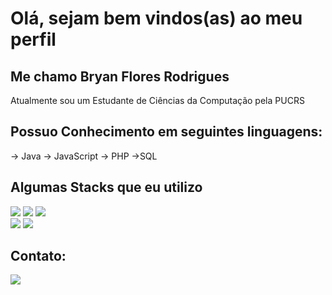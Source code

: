 # Olá, sejam bem vindos(as) ao meu perfil
 
## Me chamo Bryan Flores Rodrigues
Atualmente sou um Estudante de Ciências da Computação pela PUCRS

## Possuo Conhecimento em seguintes linguagens:
-> Java
-> JavaScript
-> PHP
->SQL

## Algumas Stacks que eu utilizo
<img src="https://img.shields.io/badge/Java-ED8B00?style=for-the-badge&logo=openjdk&logoColor=white"></img>
<img src="https://img.shields.io/badge/Spring-6DB33F?style=for-the-badge&logo=spring&logoColor=white"></img>
<img src="https://img.shields.io/badge/Angular-DD0031?style=for-the-badge&logo=angular&logoColor=white"></img><br>
<img src="https://img.shields.io/badge/MySQL-00000F?style=for-the-badge&logo=mysql&logoColor=white"></img>
<img src="https://img.shields.io/badge/MariaDB-003545?style=for-the-badge&logo=mariadb&logoColor=white"></img>

## Contato:
<div> 
 <a href="https://www.linkedin.com/in/bryan-flores2005/" target="_blank"><img src="https://img.shields.io/badge/-LinkedIn-%230077B5?style=for-the-badge&logo=linkedin&logoColor=white" target="_blank"></a>
</div>
